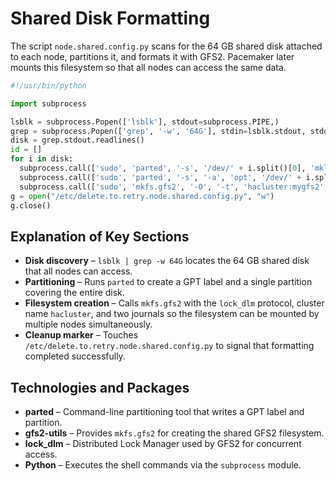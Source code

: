 # Shared Disk Formatting

The script `node.shared.config.py` scans for the 64 GB shared disk attached to each node, partitions it, and formats it with GFS2. Pacemaker later mounts this filesystem so that all nodes can access the same data.

```python
#!/usr/bin/python

import subprocess

lsblk = subprocess.Popen(['lsblk'], stdout=subprocess.PIPE,)
grep = subprocess.Popen(['grep', '-w', '64G'], stdin=lsblk.stdout, stdout=subprocess.PIPE,)
disk = grep.stdout.readlines()
id = []
for i in disk:
  subprocess.call(['sudo', 'parted', '-s', '/dev/' + i.split()[0], 'mklabel', 'gpt'])
  subprocess.call(['sudo', 'parted', '-s', '-a', 'opt', '/dev/' + i.split()[0], 'mkpart', 'extended', '0%', '100%'])
  subprocess.call(['sudo', 'mkfs.gfs2', '-O', '-t', 'hacluster:mygfs2', '-p', 'lock_dlm', '-j', '2', '/dev/' + i.split()[0] + '1'])
g = open("/etc/delete.to.retry.node.shared.config.py", "w")
g.close()
```

## Explanation of Key Sections

- **Disk discovery** – `lsblk | grep -w 64G` locates the 64 GB shared disk that all nodes can access.
- **Partitioning** – Runs `parted` to create a GPT label and a single partition covering the entire disk.
- **Filesystem creation** – Calls `mkfs.gfs2` with the `lock_dlm` protocol, cluster name `hacluster`, and two journals so the filesystem can be mounted by multiple nodes simultaneously.
- **Cleanup marker** – Touches `/etc/delete.to.retry.node.shared.config.py` to signal that formatting completed successfully.

## Technologies and Packages

- **parted** – Command-line partitioning tool that writes a GPT label and partition.
- **gfs2-utils** – Provides `mkfs.gfs2` for creating the shared GFS2 filesystem.
- **lock_dlm** – Distributed Lock Manager used by GFS2 for concurrent access.
- **Python** – Executes the shell commands via the `subprocess` module.
